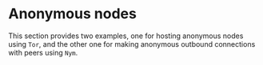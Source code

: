 # Anonymous nodes

This section provides two examples, one for hosting anonymous nodes 
using `Tor`, and the other one for making anonymous outbound 
connections with peers using `Nym`.